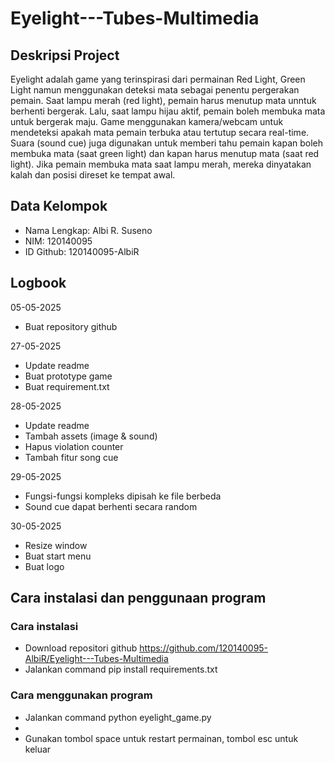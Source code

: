 # Eyelight---Tubes-Multimedia
## Deskripsi Project
Eyelight adalah game yang terinspirasi dari permainan Red Light, Green Light namun menggunakan deteksi mata sebagai penentu pergerakan pemain. Saat lampu merah (red light), pemain harus menutup mata unntuk berhenti bergerak. Lalu, saat lampu hijau aktif, pemain boleh membuka mata untuk bergerak maju. Game menggunakan kamera/webcam untuk mendeteksi apakah mata pemain terbuka atau tertutup secara real-time. Suara (sound cue) juga digunakan untuk memberi tahu pemain kapan boleh membuka mata (saat green light) dan kapan harus menutup mata (saat red light). Jika pemain membuka mata saat lampu merah, mereka dinyatakan kalah dan posisi direset ke tempat awal.

## Data Kelompok
- Nama Lengkap: Albi R. Suseno
- NIM: 120140095
- ID Github: 120140095-AlbiR

## Logbook
05-05-2025
- Buat repository github

27-05-2025
- Update readme
- Buat prototype game
- Buat requirement.txt

28-05-2025
- Update readme
- Tambah assets (image & sound)
- Hapus violation counter
- Tambah fitur song cue

29-05-2025
- Fungsi-fungsi kompleks dipisah ke file berbeda
- Sound cue dapat berhenti secara random

30-05-2025
- Resize window
- Buat start menu
- Buat logo

## Cara instalasi dan penggunaan program
### Cara instalasi 
- Download repositori github https://github.com/120140095-AlbiR/Eyelight---Tubes-Multimedia
- Jalankan command pip install requirements.txt
### Cara menggunakan program
- Jalankan command python eyelight_game.py
-
- Gunakan tombol space untuk restart permainan, tombol esc untuk keluar